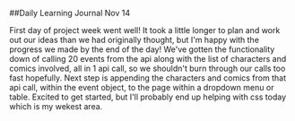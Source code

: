 ##Daily Learning Journal Nov 14

First day of project week went well! It took a little longer to plan and work out our ideas than we had originally thought, but I'm happy with the progress we made by the end of the day! We've gotten the functionality down of calling 20 events from the api along with the list of characters and comics involved, all in 1 api call, so we shouldn't burn through our calls too fast hopefully.  Next step is appending the characters and comics from that api call, within the event object, to the page within a dropdown menu or table.  Excited to get started, but I'll probably end up helping with css today which is my wekest area.  
